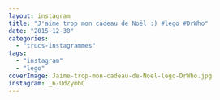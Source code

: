 ```yaml
---
layout: instagram
title: "J'aime trop mon cadeau de Noël :) #lego #DrWho"
date: "2015-12-30"
categories: 
  - "trucs-instagrammes"
tags: 
  - "instagram"
  - "lego"
coverImage: Jaime-trop-mon-cadeau-de-Noel-lego-DrWho.jpg
instagram: _6-UdZymbC
---
```

